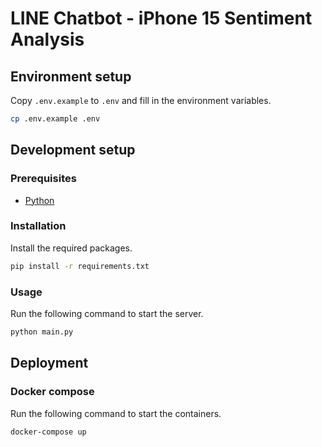 # LINE Chatbot - iPhone 15 Sentiment Analysis

## Environment setup

Copy `.env.example` to `.env` and fill in the environment variables.

```bash
cp .env.example .env
```

## Development setup

### Prerequisites

- [Python](https://www.python.org/downloads/)

### Installation

Install the required packages.

```bash
pip install -r requirements.txt
```

### Usage

Run the following command to start the server.

```bash
python main.py
```

## Deployment

### Docker compose

Run the following command to start the containers.

```bash
docker-compose up
```
